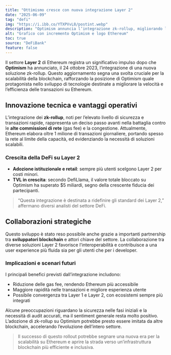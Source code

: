 ```yaml
---
title: "Ottimismo cresce con nuova integrazione Layer 2"
date: "2025-06-09"
tag: "defi"
img: "https://i.ibb.co/YTXPVvL8/postint.webp"
description: "Optimism annuncia l’integrazione zk-rollup, migliorando la scalabilità su Ethereum"
alt: "Grafico con incremento Optimism e logo Ethereum"
toc: true
source: "DeFiBank"
feature: false
---
```


Il settore **Layer 2** di Ethereum registra un significativo impulso dopo che **Optimism** ha annunciato, il 24 ottobre 2023, l’integrazione di una nuova soluzione zk-rollup. Questo aggiornamento segna una svolta cruciale per la scalabilità della blockchain, rafforzando la posizione di Optimism quale protagonista nello sviluppo di tecnologie destinate a migliorare la velocità e l’efficienza delle transazioni su Ethereum.

## Innovazione tecnica e vantaggi operativi

L’integrazione dei **zk-rollup**, noti per l’elevato livello di sicurezza e transazioni rapide, rappresenta un deciso passo avanti nella battaglia contro le **alte commissioni di rete** (gas fee) e la congestione. Attualmente, Ethereum elabora oltre 1 milione di transazioni giornaliere, portando spesso la rete al limite della capacità, ed evidenziando la necessità di soluzioni scalabili.

### Crescita della DeFi su Layer 2

- **Adozione istituzionale e retail**: sempre più utenti scelgono Layer 2 per costi minori.
- **TVL in crescita**: secondo DefiLlama, il valore totale bloccato su Optimism ha superato $5 miliardi, segno della crescente fiducia dei partecipanti.

> “Questa integrazione è destinata a ridefinire gli standard dei Layer 2,” affermano diversi analisti del settore DeFi.

## Collaborazioni strategiche

Questo sviluppo è stato reso possibile anche grazie a importanti partnership tra **sviluppatori blockchain** e attori chiave del settore. La collaborazione tra diverse soluzioni Layer 2 favorisce l’interoperabilità e contribuisce a una user experience più fluida sia per gli utenti che per i developer.

### Implicazioni e scenari futuri

I principali benefici previsti dall’integrazione includono:

- Riduzione delle gas fee, rendendo Ethereum più accessibile
- Maggiore rapidità nelle transazioni e migliore esperienza utente
- Possibile convergenza tra Layer 1 e Layer 2, con ecosistemi sempre più integrati

Alcune preoccupazioni riguardano la sicurezza nelle fasi iniziali e la necessità di audit accurati, ma il sentiment generale resta molto positivo. L’adozione di zk-rollup su Optimism potrebbe presto essere imitata da altre blockchain, accelerando l’evoluzione dell’intero settore.

> Il successo di questo rollout potrebbe segnare una nuova era per la scalabilità su Ethereum e aprire la strada verso un’infrastruttura blockchain più efficiente e inclusiva.